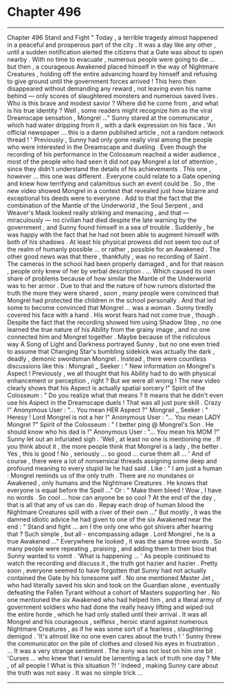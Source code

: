 
# Chapter 496


---

Chapter 496 Stand and Fight
" Today , a terrible tragedy almost happened in a peaceful and prosperous part of the city . It was a day like any other , until a sudden notification alerted the citizens that a Gate was about to open nearby .
With no time to evacuate , numerous people were going to die … but then , a courageous Awakened placed himself in the way of Nightmare Creatures , holding off the entire advancing hoard by himself and refusing to give ground until the government forces arrived !
This hero then disappeared without demanding any reward , not leaving even his name behind — only scores of slaughtered monsters and numerous saved lives . Who is this brave and modest savior ? Where did he come from , and what is his true identity ? Well , some readers might recognize him as the viral Dreamscape sensation , Mongrel …"
Sunny stared at the communicator , which had water dripping from it , with a dark expression on his face .
'An official newspaper … this is a damn published article , not a random network thread ! '
Previously , Sunny had only gone really viral among the people who were interested in the Dreamscape and dueling . Even though the recording of his performance in the Colosseum reached a wider audience , most of the people who had seen it did not pay Mongrel a lot of attention , since they didn't understand the details of his achievements .
This one , however … this one was different . Everyone could relate to a Gate opening and knew how terrifying and calamitous such an event could be . So , the new video showed Mongrel in a context that revealed just how bizarre and exceptional his deeds were to everyone .
Add to that the fact that the combination of the Mantle of the Underworld , the Soul Serpent , and Weaver's Mask looked really striking and menacing , and that — miraculously — no civilian had died despite the late warning by the government , and Sunny found himself in a sea of trouble .
Suddenly , he was happy with the fact that he had not been able to augment himself with both of his shadows . At least his physical prowess did not seem too out of the realm of humanly possible … or rather , possible for an Awakened .
The other good news was that there , thankfully , was no recording of Saint . The cameras in the school had been properly damaged , and for that reason , people only knew of her by verbal description .
… Which caused its own share of problems because of how similar the Mantle of the Underworld was to her armor . Due to that and the nature of how rumors distorted the truth the more they were shared , soon , many people were convinced that Mongrel had protected the children in the school personally .
And that led some to become convinced that Mongrel … was a woman .
Sunny tiredly covered his face with a hand .
His worst fears had not come true , though . Despite the fact that the recording showed him using Shadow Step , no one learned the true nature of his Ability from the grainy image , and no one connected him and Mongrel together .
Maybe because of the ridiculous way A Song of Light and Darkness portrayed Sunny , but no one even tried to assume that Changing Star's bumbling sidekick was actually the dark , deadly , demonic swordsman Mongrel .
Instead , there were countless discussions like this :
Mongrail _ Seeker : " New information on Mongrel's Aspect ! Previously , we all thought that his Ability had to do with physical enhancement or perception , right ? But we were all wrong ! The new video clearly shows that his Aspect is actually spatial sorcery !"
Spirit of the Colosseum : " Do you realize what that means ? It means that he didn't even use his Aspect in the Dreamscape duels ! That was all just pure skill . Crazy !"
Anonymous User : "... You mean HER Aspect ?"
Mongrail _ Seeker : " Heresy ! Lord Mongrel is not a her !"
Anonymous User : "... You mean LADY Mongrel ?"
Spirit of the Colosseum : " I better ping @ Mongrel's Son . He should know who his dad is !"
Anonymous User : "... You mean his MOM ?"
Sunny let out an infuriated sigh .
'Well , at least no one is mentioning me . If you think about it , the more people think that Mongrel is a lady , the better . Yes , this is good ! No , seriously … so good … curse them all … '
And of course , there were a lot of nonsensical threads assigning some deep and profound meaning to every stupid lie he had said .
Like : " I am just a human : Mongrel reminds us of the only truth . There are no mundanes or Awakened , only humans and the Nightmare Creatures . He knows that everyone is equal before the Spell …"
Or : " Make them bleed ! Wow , I have no words . So cool … how can anyone be so cool ? At the end of the day , that is all that any of us can do . Repay each drop of human blood the Nightmare Creatures spill with a river of their own ..."
But mostly , it was the damned idiotic advice he had given to one of the six Awakened near the end : " Stand and fight … am I the only one who got shivers after hearing that ? Such simple , but all - encompassing adage . Lord Mongrel , he is a true Awakened …"
Everywhere he looked , it was the same three words . So many people were repeating , praising , and adding them to their bios that Sunny wanted to vomit .
'What is happening … '
As people continued to watch the recording and discuss it , the truth got hazier and hazier . Pretty soon , everyone seemed to have forgotten that Sunny had not actually contained the Gate by his lonesome self .
No one mentioned Master Jet , who had literally saved his skin and took on the Guardian alone , eventually defeating the Fallen Tyrant without a cohort of Masters supporting her . No one mentioned the six Awakened who had helped him , and a literal army of government soldiers who had done the really heavy lifting and wiped out the entire horde , which he had only stalled until their arrival .
It was all Mongrel and his courageous , selfless , heroic stand against numerous Nightmare Creatures , as if he was some sort of a fearless , slaughtering demigod .
'It's almost like no one even cares about the truth ! '
Sunny threw the communicator on the pile of clothes and closed his eyes in frustration .
… It was a very strange sentiment . The irony was not lost on him one bit .
'Curses … who knew that I would be lamenting a lack of truth one day ? Me , of all people ! What is this situation ?! '
Indeed , making Sunny care about the truth was not easy .
It was no simple trick …

---

